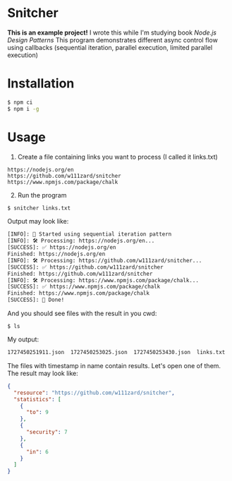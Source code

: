 # Snitcher

**This is an example project!**
I wrote this while I'm studying book *Node.js Design Patterns*
This program demonstrates different async control flow using callbacks
(sequential iteration, parallel execution, limited parallel execution)

# Installation

```sh
$ npm ci
$ npm i -g
```

# Usage

1. Create a file containing links you want to process (I called it links.txt)

```
https://nodejs.org/en
https://github.com/w111zard/snitcher
https://www.npmjs.com/package/chalk
```

2. Run the program

```sh
$ snitcher links.txt
```

Output may look like:
```sh
[INFO]: 🚀 Started using sequential iteration pattern
[INFO]: 🛠 Processing: https://nodejs.org/en...
[SUCCESS]: ✅ https://nodejs.org/en
Finished: https://nodejs.org/en
[INFO]: 🛠 Processing: https://github.com/w111zard/snitcher...
[SUCCESS]: ✅ https://github.com/w111zard/snitcher
Finished: https://github.com/w111zard/snitcher
[INFO]: 🛠 Processing: https://www.npmjs.com/package/chalk...
[SUCCESS]: ✅ https://www.npmjs.com/package/chalk
Finished: https://www.npmjs.com/package/chalk
[SUCCESS]: 🏁 Done!
```

And you should see files with the result in you cwd:
```
$ ls
```

My output:
```sh
1727450251911.json  1727450253025.json  1727450253430.json  links.txt
```

The files with timestamp in name contain results. Let's open one of them.
The result may look like:

```json
{
  "resource": "https://github.com/w111zard/snitcher",
  "statistics": [
    {
      "to": 9
    },
    {
      "security": 7
    },
    {
      "in": 6
    }
  ]
}
```